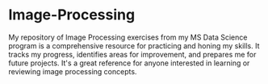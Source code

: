 # Image-Processing
My repository of Image Processing exercises from my MS Data Science program is a comprehensive resource for practicing and honing my skills. It tracks my progress, identifies areas for improvement, and prepares me for future projects. It's a great reference for anyone interested in learning or reviewing image processing concepts.
